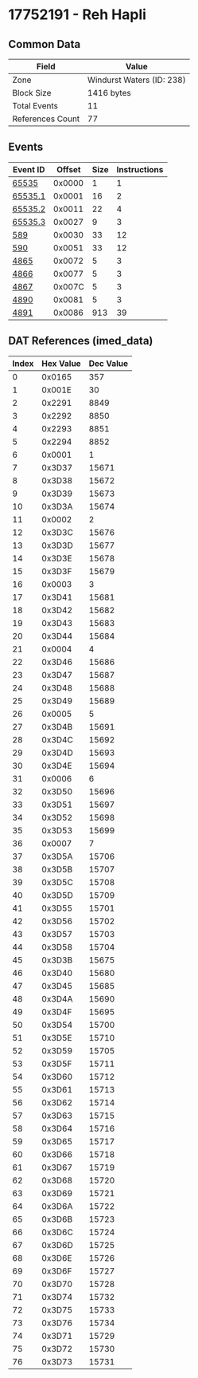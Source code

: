 # 17752191 - Reh Hapli

## Common Data

| Field            | Value                     |
|------------------|---------------------------|
| Zone             | Windurst Waters (ID: 238) |
| Block Size       | 1416 bytes                |
| Total Events     | 11                        |
| References Count | 77                        |

## Events

| Event ID                | Offset   |   Size |   Instructions |
|-------------------------|----------|--------|----------------|
| [65535](./65535.md)     | 0x0000   |      1 |              1 |
| [65535.1](./65535.1.md) | 0x0001   |     16 |              2 |
| [65535.2](./65535.2.md) | 0x0011   |     22 |              4 |
| [65535.3](./65535.3.md) | 0x0027   |      9 |              3 |
| [589](./589.md)         | 0x0030   |     33 |             12 |
| [590](./590.md)         | 0x0051   |     33 |             12 |
| [4865](./4865.md)       | 0x0072   |      5 |              3 |
| [4866](./4866.md)       | 0x0077   |      5 |              3 |
| [4867](./4867.md)       | 0x007C   |      5 |              3 |
| [4890](./4890.md)       | 0x0081   |      5 |              3 |
| [4891](./4891.md)       | 0x0086   |    913 |             39 |

## DAT References (imed_data)

|   Index | Hex Value   |   Dec Value |
|---------|-------------|-------------|
|       0 | 0x0165      |         357 |
|       1 | 0x001E      |          30 |
|       2 | 0x2291      |        8849 |
|       3 | 0x2292      |        8850 |
|       4 | 0x2293      |        8851 |
|       5 | 0x2294      |        8852 |
|       6 | 0x0001      |           1 |
|       7 | 0x3D37      |       15671 |
|       8 | 0x3D38      |       15672 |
|       9 | 0x3D39      |       15673 |
|      10 | 0x3D3A      |       15674 |
|      11 | 0x0002      |           2 |
|      12 | 0x3D3C      |       15676 |
|      13 | 0x3D3D      |       15677 |
|      14 | 0x3D3E      |       15678 |
|      15 | 0x3D3F      |       15679 |
|      16 | 0x0003      |           3 |
|      17 | 0x3D41      |       15681 |
|      18 | 0x3D42      |       15682 |
|      19 | 0x3D43      |       15683 |
|      20 | 0x3D44      |       15684 |
|      21 | 0x0004      |           4 |
|      22 | 0x3D46      |       15686 |
|      23 | 0x3D47      |       15687 |
|      24 | 0x3D48      |       15688 |
|      25 | 0x3D49      |       15689 |
|      26 | 0x0005      |           5 |
|      27 | 0x3D4B      |       15691 |
|      28 | 0x3D4C      |       15692 |
|      29 | 0x3D4D      |       15693 |
|      30 | 0x3D4E      |       15694 |
|      31 | 0x0006      |           6 |
|      32 | 0x3D50      |       15696 |
|      33 | 0x3D51      |       15697 |
|      34 | 0x3D52      |       15698 |
|      35 | 0x3D53      |       15699 |
|      36 | 0x0007      |           7 |
|      37 | 0x3D5A      |       15706 |
|      38 | 0x3D5B      |       15707 |
|      39 | 0x3D5C      |       15708 |
|      40 | 0x3D5D      |       15709 |
|      41 | 0x3D55      |       15701 |
|      42 | 0x3D56      |       15702 |
|      43 | 0x3D57      |       15703 |
|      44 | 0x3D58      |       15704 |
|      45 | 0x3D3B      |       15675 |
|      46 | 0x3D40      |       15680 |
|      47 | 0x3D45      |       15685 |
|      48 | 0x3D4A      |       15690 |
|      49 | 0x3D4F      |       15695 |
|      50 | 0x3D54      |       15700 |
|      51 | 0x3D5E      |       15710 |
|      52 | 0x3D59      |       15705 |
|      53 | 0x3D5F      |       15711 |
|      54 | 0x3D60      |       15712 |
|      55 | 0x3D61      |       15713 |
|      56 | 0x3D62      |       15714 |
|      57 | 0x3D63      |       15715 |
|      58 | 0x3D64      |       15716 |
|      59 | 0x3D65      |       15717 |
|      60 | 0x3D66      |       15718 |
|      61 | 0x3D67      |       15719 |
|      62 | 0x3D68      |       15720 |
|      63 | 0x3D69      |       15721 |
|      64 | 0x3D6A      |       15722 |
|      65 | 0x3D6B      |       15723 |
|      66 | 0x3D6C      |       15724 |
|      67 | 0x3D6D      |       15725 |
|      68 | 0x3D6E      |       15726 |
|      69 | 0x3D6F      |       15727 |
|      70 | 0x3D70      |       15728 |
|      71 | 0x3D74      |       15732 |
|      72 | 0x3D75      |       15733 |
|      73 | 0x3D76      |       15734 |
|      74 | 0x3D71      |       15729 |
|      75 | 0x3D72      |       15730 |
|      76 | 0x3D73      |       15731 |
